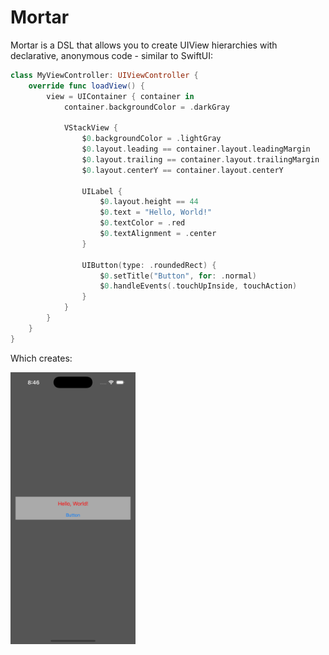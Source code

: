 # Mortar

Mortar is a DSL that allows you to create UIView hierarchies with declarative, anonymous code - similar to SwiftUI:

```swift
class MyViewController: UIViewController {
    override func loadView() {
        view = UIContainer { container in
            container.backgroundColor = .darkGray
            
            VStackView {
                $0.backgroundColor = .lightGray
                $0.layout.leading == container.layout.leadingMargin
                $0.layout.trailing == container.layout.trailingMargin
                $0.layout.centerY == container.layout.centerY
                
                UILabel {
                    $0.layout.height == 44
                    $0.text = "Hello, World!"
                    $0.textColor = .red
                    $0.textAlignment = .center
                }
                
                UIButton(type: .roundedRect) {
                    $0.setTitle("Button", for: .normal)
                    $0.handleEvents(.touchUpInside, touchAction)
                }
            }
        }
    }
}
```

Which creates:

<img src="Resources/ExampleA.png" width="200px">

